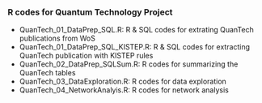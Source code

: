 ### R codes for Quantum Technology Project

- QuanTech_01_DataPrep_SQL.R: R & SQL codes for extrating QuanTech publications from WoS
- QuanTech_01_DataPrep_SQL_KISTEP.R: R & SQL codes for extracting QuanTech publication with KISTEP rules
- QuanTech_02_DataPrep_SQLSum.R: R codes for summarizing the QuanTech tables
- QuanTech_03_DataExploration.R: R codes for data exploration
- QuanTech_04_NetworkAnalyis.R: R codes for network analysis
